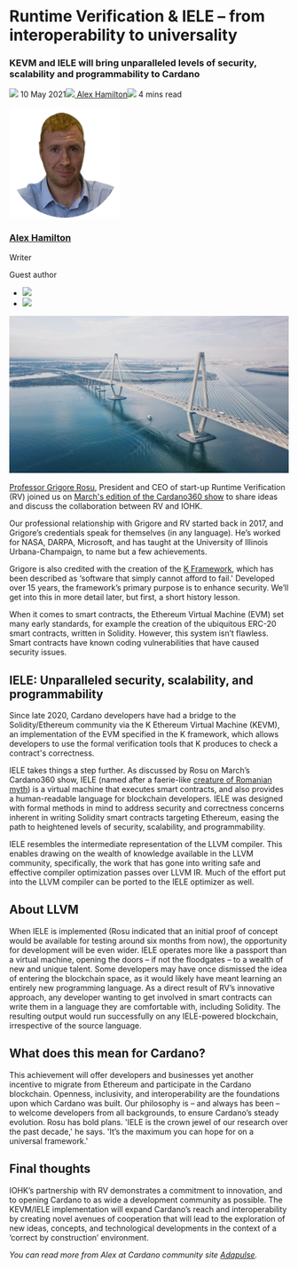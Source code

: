 # Runtime Verification & IELE – from interoperability to universality
### **KEVM and IELE will bring unparalleled levels of security, scalability and programmability to Cardano**
![](img/2021-05-10-runtime-verification-iele-from-interoperability-to-universality.002.png) 10 May 2021![](img/2021-05-10-runtime-verification-iele-from-interoperability-to-universality.002.png)[ Alex Hamilton](/en/blog/authors/alex-hamilton/page-1/)![](img/2021-05-10-runtime-verification-iele-from-interoperability-to-universality.003.png) 4 mins read

![Alex Hamilton](img/2021-05-10-runtime-verification-iele-from-interoperability-to-universality.004.png)[](/en/blog/authors/alex-hamilton/page-1/)
### [**Alex Hamilton**](/en/blog/authors/alex-hamilton/page-1/)
Writer

Guest author

- ![](img/2021-05-10-runtime-verification-iele-from-interoperability-to-universality.005.png)[](https://www.linkedin.com/in/alex-hamilton-55b4b6108/ "LinkedIn")
- ![](img/2021-05-10-runtime-verification-iele-from-interoperability-to-universality.006.png)[](https://twitter.com/Immortalxplorer "Twitter")

![ Runtime Verification & IELE – from interoperability to universality](img/2021-05-10-runtime-verification-iele-from-interoperability-to-universality.007.jpeg)

[Professor Grigore Rosu](https://en.wikipedia.org/wiki/Grigore_Rosu), President and CEO of start-up Runtime Verification (RV) joined us on [March's edition of the Cardano360 show](https://youtu.be/ULBLgPgxtN8?t=1563) to share ideas and discuss the collaboration between RV and IOHK.

Our professional relationship with Grigore and RV started back in 2017, and Grigore’s credentials speak for themselves (in any language). He’s worked for NASA, DARPA, Microsoft, and has taught at the University of Illinois Urbana-Champaign, to name but a few achievements.

Grigore is also credited with the creation of the [K Framework](https://runtimeverification.com/blog/k-framework-an-overview/), which has been described as ‘software that simply cannot afford to fail.' Developed over 15 years, the framework’s primary purpose is to enhance security. We’ll get into this in more detail later, but first, a short history lesson.

When it comes to smart contracts, the Ethereum Virtual Machine (EVM) set many early standards, for example the creation of the ubiquitous ERC-20 smart contracts, written in Solidity. However, this system isn’t flawless. Smart contracts have known coding vulnerabilities that have caused security issues. 
## **IELE: Unparalleled security, scalability, and programmability**
Since late 2020, Cardano developers have had a bridge to the Solidity/Ethereum community via the K Ethereum Virtual Machine (KEVM), an implementation of the EVM specified in the K framework, which allows developers to use the formal verification tools that K produces to check a contract's correctness. 

IELE takes things a step further. As discussed by Rosu on March’s Cardano360 show, IELE (named after a faerie-like [creature of Romanian myth](https://en.wikipedia.org/wiki/Iele)) is a virtual machine that executes smart contracts, and also provides a human-readable language for blockchain developers. IELE was designed with formal methods in mind to address security and correctness concerns inherent in writing Solidity smart contracts targeting Ethereum, easing the path to heightened levels of security, scalability, and programmability. 

IELE resembles the intermediate representation of the LLVM compiler. This enables drawing on the wealth of knowledge available in the LLVM community, specifically, the work that has gone into writing safe and effective compiler optimization passes over LLVM IR. Much of the effort put into the LLVM compiler can be ported to the IELE optimizer as well.
## **About LLVM**
When IELE is implemented (Rosu indicated that an initial proof of concept would be available for testing around six months from now), the opportunity for development will be even wider. IELE operates more like a passport than a virtual machine, opening the doors – if not the floodgates – to a wealth of new and unique talent. Some developers may have once dismissed the idea of entering the blockchain space, as it would likely have meant learning an entirely new programming language. As a direct result of RV’s innovative approach, any developer wanting to get involved in smart contracts can write them in a language they are comfortable with, including Solidity. The resulting output would run successfully on any IELE-powered blockchain, irrespective of the source language.
## **What does this mean for Cardano?**
This achievement will offer developers and businesses yet another incentive to migrate from Ethereum and participate in the Cardano blockchain. Openness, inclusivity, and interoperability are the foundations upon which Cardano was built. Our philosophy is – and always has been – to welcome developers from all backgrounds, to ensure Cardano’s steady evolution. Rosu has bold plans. 'IELE is the crown jewel of our research over the past decade,' he says. 'It’s the maximum you can hope for on a universal framework.'
## **Final thoughts**
IOHK’s partnership with RV demonstrates a commitment to innovation, and to opening Cardano to as wide a development community as possible. The KEVM/IELE implementation will expand Cardano’s reach and interoperability by creating novel avenues of cooperation that will lead to the exploration of new ideas, concepts, and technological developments in the context of a ‘correct by construction’ environment. 

*You can read more from Alex at Cardano community site [Adapulse](https://adapulse.io/).*
